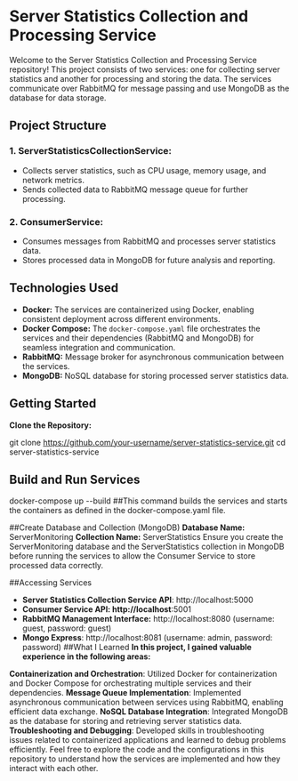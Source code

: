 # Server Statistics Collection and Processing Service

Welcome to the Server Statistics Collection and Processing Service repository! This project consists of two services: one for collecting server statistics and another for processing and storing the data. The services communicate over RabbitMQ for message passing and use MongoDB as the database for data storage.

## Project Structure

### 1. ServerStatisticsCollectionService:
- Collects server statistics, such as CPU usage, memory usage, and network metrics.
- Sends collected data to RabbitMQ message queue for further processing.

### 2. ConsumerService:
- Consumes messages from RabbitMQ and processes server statistics data.
- Stores processed data in MongoDB for future analysis and reporting.

## Technologies Used

- **Docker:** The services are containerized using Docker, enabling consistent deployment across different environments.
- **Docker Compose:** The `docker-compose.yaml` file orchestrates the services and their dependencies (RabbitMQ and MongoDB) for seamless integration and communication.
- **RabbitMQ:** Message broker for asynchronous communication between the services.
- **MongoDB:** NoSQL database for storing processed server statistics data.

## Getting Started
**Clone the Repository:**
   
   git clone https://github.com/your-username/server-statistics-service.git
   cd server-statistics-service
## Build and Run Services


docker-compose up --build
##This command builds the services and starts the containers as defined in the docker-compose.yaml file.

##Create Database and Collection (MongoDB)
**Database Name:** ServerMonitoring
**Collection Name:** ServerStatistics
Ensure you create the ServerMonitoring database and the ServerStatistics collection in MongoDB before running the services to allow the Consumer Service to store processed data correctly.

##Accessing Services
- **Server Statistics Collection Service API**: http://localhost:5000
- **Consumer Service API: http://localhost**:5001
- **RabbitMQ Management Interface:** http://localhost:8080 (username: guest, password: guest)
- **Mongo Express**: http://localhost:8081 (username: admin, password: password)
##What I Learned
**In this project, I gained valuable experience in the following areas:**

**Containerization and Orchestration**: Utilized Docker for containerization and Docker Compose for orchestrating multiple services and their dependencies.
**Message Queue Implementation**: Implemented asynchronous communication between services using RabbitMQ, enabling efficient data exchange.
**NoSQL Database Integration**: Integrated MongoDB as the database for storing and retrieving server statistics data.
**Troubleshooting and Debugging**: Developed skills in troubleshooting issues related to containerized applications and learned to debug problems efficiently.
Feel free to explore the code and the configurations in this repository to understand how the services are implemented and how they interact with each other.
